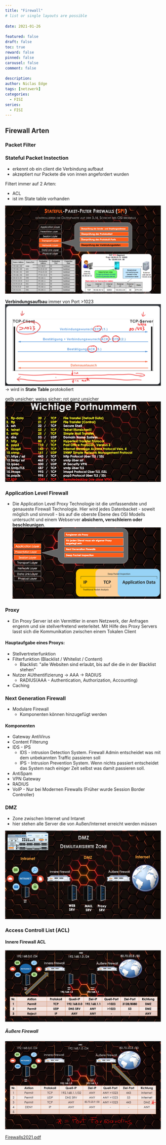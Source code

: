 ```yaml
---
title: "Firewall"
# list or single layouts are possible

date: 2021-01-26

featured: false
draft: false
toc: true
reward: false
pinned: false
carousel: false
comment: false

description:
author: Niclas Edge
tags: [netzwerk]
categories:
  - FISI
series:
  - FISI
---
```


## Firewall Arten
### Packet Filter

### Stateful Packet Instection

- erkennt ob ein client die Verbindung aufbaut
- akzeptiert nur Packete die von innen angefordert wurden

Filtert immer auf 2 Arten:

- ACL
- ist im State table vorhanden

[![](foto.png)](foto.png)

**Verbindungsaufbau** immer von Port &gt;1023 [![](image-1666108203288-50-00.png)](image-1666108203288-50-00.png) -&gt; wird in **State Table** protokoliert

gelb unsicher; weiss sicher; rot ganz unsicher [![](image-1666108396608-53-12.png)](image-1666108396608-53-12.png)

### Application Level Firewall

- Die Application Level Proxy Technologie ist die umfassendste und genaueste Firewall Technologie. Hier wird jedes Datenbacket - soweit möglich und sinnvoll - bis auf die oberste Ebene des OSI Modells untersucht und einem Webserver **absichern, verschleiern oder beschleunigen**. [![](image-1666108698209-58-15.png)](image-1666108698209-58-15.png)

### Proxy

- Ein Proxy Server ist ein Vermittler in enem Netzwerk, der Anfragen engenm und sie stellver‡retend weterleitet. Mit Hilfe des Proxy Servers lasst sich die Kommunikation zwischen einem Tokalen Client

#### Hauptaufgabe eines Proxys:

- Stellvertreterfunktion
- Filterfunktion (Blacklist / Whitelist / Content)
  - Blacklist: "alle Websiten sind erlaubt, bis auf die die in der Blacklist stehen"
- Nutzer AUthentifizierung -&gt; AAA -&gt; RADIUS
  - RADIUS(AAA - Authentication, Authorization, Accounting)
- Caching

### Next Generation Firewall

- Modulare Firewall
  - Komponenten können hinzugefügt werden

#### Komponenten

- Gateway AntiVirus
- Content Filterung
- IDS - IPS
  - IDS - intrusion Detection System. Firewall Admin entscheidet was mit dem unbekannten Traffic passieren soll
  - IPS - Intrusion Prevention System. Wenn nichts passiert entscheidet das System nach einiger Zeit selbst was damit passieren soll.
- AntiSpam
- VPN Gateway
- RADIUS
- VoIP - Nur bei Modernen Firewalls (Früher wurde Session Border Controller)

### DMZ

- Zone zwischen Internet und Intanet
- hier stehen alle Server die von Außen/Internet erreicht werden müssen

[![](image-1666110926319-35-17.png)](image-1666110926319-35-17.png)

### Access Controll List (ACL)

#### Innere Firewall ACL

[![](image-1666112788662-06-18.png)](image-1666112788662-06-18.png)

##### Äußere Firewall

[![Bildschirmfoto 2022-10-18 um 19.17.31.png](bildschirmfoto-2022-10-18-um-19-17-31.png)](bildschirmfoto-2022-10-18-um-19-17-31.png)


[Firewalls2021.pdf](Firewalls2021.pdf)
